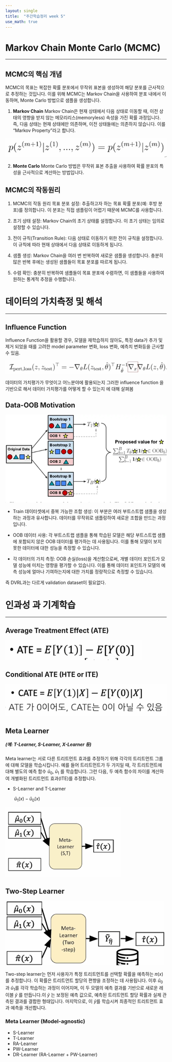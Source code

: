 ```yaml
---
layout: single
title:  "주간학습정리 week 5"
use_math: true
---
```


# Markov Chain Monte Carlo (MCMC)

------



## MCMC의 핵심 개념
MCMC의 목표는 복잡한 확률 분포에서 무작위 표본을 생성하여 해당 분포를 근사적으로 추정하는 것입니다. 이를 위해 MCMC는 Markov Chain을 사용하여 분포 내에서 이동하며, Monte Carlo 방법으로 샘플을 생성합니다.

1. **Markov Chain**
  Markov Chain은 현재 상태에서 다음 상태로 이동할 때, 이전 상태의 영향을 받지 않는 메모리리스(memoryless) 속성을 가진 확률 과정입니다.
  즉, 다음 상태는 현재 상태에만 의존하며, 이전 상태들에는 의존하지 않습니다. 이를 “Markov Property”라고 합니다.

  ![image](../images/2024-09-06-week_5/image.png)

2. **Monte Carlo**
  Monte Carlo 방법은 무작위 표본 추출을 사용하여 확률 분포의 특성을 근사적으로 계산하는 방법입니다.

## MCMC의 작동원리

1. MCMC의 작동 원리
목표 분포 설정: 추출하고자 하는 목표 확률 분포(예: 후방 분포)를 정의합니다. 이 분포는 직접 샘플링이 어렵기 때문에 MCMC를 사용합니다.

2. 초기 상태 설정: Markov Chain의 초기 상태를 설정합니다. 이 초기 상태는 임의로 설정할 수 있습니다.

3. 전이 규칙(Transition Rule): 다음 상태로 이동하기 위한 전이 규칙을 설정합니다. 이 규칙에 따라 현재 상태에서 다음 상태로 이동하게 됩니다.

4. 샘플 생성: Markov Chain을 여러 번 반복하여 새로운 샘플을 생성합니다. 충분히 많은 반복 후에는 생성된 샘플들이 목표 분포를 따르게 됩니다.

5. 수렴 확인: 충분히 반복하여 샘플들이 목표 분포에 수렴하면, 이 샘플들을 사용하여 원하는 통계적 추정을 수행합니다.





# 데이터의 가치측정 및 해석

------



## Influence Function

Influence Function을 활용할 경우, 모델을 재학습하지 않아도, 특정 data가 추가 및 제거 되었을 때를 고려한 model parameter 변화, loss 변화, 예측치 변화등을 근사할 수 있음.

![image1](../images/2024-09-06-week_5/image1.png)

데이터의 가치평가가 무엇이고 어느분야에 활용되는지 그러한 influence function 을 기반으로 해서 데이터 가치평가를 어떻게 할 수 있는지 에 대해 살펴봄



## Data-OOB Motivation

![3-Figure1-1](../images/2024-09-06-week_5/3-Figure1-1.png)

- Train 데이터셋에서 중복 가능한 조합 생성: 이 부분은 여러 부트스트랩 샘플을 생성하는 과정과 유사합니다. 데이터를 무작위로 샘플링하여 새로운 조합을 만드는 과정입니다.


- OOB 데이터 사용: 각 부트스트랩 샘플을 통해 학습된 모델은 해당 부트스트랩 샘플에 포함되지 않은 OOB 데이터를 평가하는 데 사용됩니다. 이를 통해 모델이 보지 못한 데이터에 대한 성능을 측정할 수 있습니다.


- 각 데이터의 가치 측정: OOB 손실(loss)을 계산함으로써, 개별 데이터 포인트가 모델 성능에 미치는 영향을 평가할 수 있습니다. 이를 통해 데이터 포인트가 모델의 예측 성능에 얼마나 기여하는지에 대한 가치를 정량적으로 측정할 수 있습니다.


즉 DVRL과는 다르게 validation dataset이 필요없다.



# 인과성 과 기계학습

------

## Average Treatment Effect (ATE)



![image2](../images/2024-09-06-week_5/image2.png)



## Conditional ATE (HTE or ITE) 



![image3](../images/2024-09-06-week_5/image3.png)



## Meta Learner

#####  (예: T-Learner, S-Learner, X-Learner 등)

Meta learner는 서로 다른 트리트먼트 효과를 추정하기 위해 각각의 트리트먼트 그룹에 대해 모델을 학습시킵니다.
예를 들어 트리트먼트가 두 가지일 때, 각 트리트먼트에 대해 별도의 예측 함수 $\hat{u}_0,\; \hat{u}_1$
 를 학습합니다.
그런 다음, 두 예측 함수의 차이를 계산하여 개별화된 트리트먼트 효과(ITE)를 추정합니다.

- S-Learner and T-Learner

  ​	$\hat{u}_1(x) - \hat{u}_0(x)$

![123](../images/2024-09-06-week_5/123.png)



## Two-Step Learner



<img src="../images/2024-09-06-week_5/제목 없음2.png" alt="제목 없음2" style="zoom: 80%;" />

Two-step learner는 먼저 사용자가 특정 트리트먼트를 선택할 확률을 예측하는 
𝜋(𝑥)를 추정합니다. 이 확률은 트리트먼트 할당의 편향을 조정하는 데 사용됩니다.
이후 $\hat{u}_0$과 $\hat{u}_1$를 각각 학습하는 과정이 이어지며, 이 두 모델의 예측 결과를 기반으로 새로운 레이블 $\tilde{y}$ 를 만듭니다.이 $\tilde{y}$ 는 보정된 예측 값으로, 예측된 트리트먼트 할당 확률과 실제 관측된 결과를 결합한 형태입니다.
마지막으로, 이 $\tilde{y}$를 학습시켜 최종적인 트리트먼트 효과 예측을 개선합니다.



### Meta Learner (Model-agnostic)

- S-Learner
- T-Learner
- RA-Learner
- PW-Learner
- DR-Learner (RA-Learner + PW-Learner)
